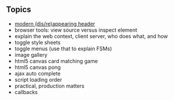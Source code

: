 ## Topics

+ [modern (dis/re)appearing header](https://mail.google.com/_/scs/mail-static/_/js/k=gmail.main.en.aLvKwkm9qpA.O/m=m_i,t,it/am=PSMG7v_uD2Kc4S59Uu3ff7-7pNjZ5_X_vQkg2QmA_5v9P4C_B_bRjxk/rt=h/d=1/t=zcms/rs=AItRSTNxm4KA7x8dII_B21Cnh0kAqNI-0w)
+ browser tools: view source versus inspect element
+ explain the web context, client server, who does what, and how
+ toggle style sheets
+ toggle menus (use that to explain FSMs)
+ image gallery
+ html5 canvas card matching game
+ html5 canvas pong
+ ajax auto complete
+ script loading order
+ practical, production matters
+ callbacks
